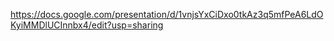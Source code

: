 https://docs.google.com/presentation/d/1vnjsYxCiDxo0tkAz3q5mfPeA6LdOKyiMMDlUCInnbx4/edit?usp=sharing
